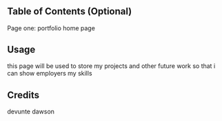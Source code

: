 # <MY Portfolio>


## Table of Contents (Optional)

Page one: portfolio home page


## Usage

this page will be used to store my projects and other future work so that i can show employers my skills

## Credits

devunte dawson